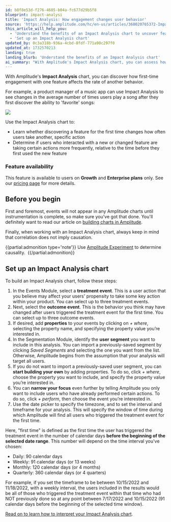 ```yaml
---
id: b8f8e53d-f276-4605-b04a-fc677d29b5f8
blueprint: impact-analysi
title: 'Impact Analysis: How engagement changes user behavior'
source: 'https://help.amplitude.com/hc/en-us/articles/360020765372-Impact-Analysis-Track-how-first-time-engagement-changes-user-behavior'
this_article_will_help_you:
  - 'Understand the benefits of an Impact Analysis chart to uncover feature affects on user behavior'
  - 'Set up an Impact Analysis chart'
updated_by: 0c3a318b-936a-4cbd-8fdf-771a90c297f0
updated_at: 1732570213
landing: true
landing_blurb: 'Understand the benefits of an Impact Analysis chart'
ai_summary: "With Amplitude's Impact Analysis chart, you can assess how the first-time use of a feature influences subsequent user behaviors. This tool helps you understand if engaging with a new feature affects specific actions and if users interact more with certain features post-change. This feature is available on Growth and Enterprise plans. Before using it, ensure your events are instrumented. To set up an Impact Analysis chart, select treatment and outcome events, segment users, and set the timeframe. Remember, correlation doesn't imply causation; use Amplitude Experiment to establish causality."
---
```

With Amplitude's **Impact Analysis** chart, you can discover how first-time engagement with one feature affects the rate of another behavior. 

For example, a product manager of a music app can use Impact Analysis to see changes in the average number of times users play a song after they first discover the ability to 'favorite' songs:

![](statamic://asset::help_center_conversions::impact-analysis/ia-1.png)

Use the Impact Analysis chart to:

* Learn whether discovering a feature for the first time changes how often users take another, specific action
* Determine if users who interacted with a new or changed feature are taking certain actions more frequently, relative to the time before they first used the new feature

### Feature availability

This feature is available to users on **Growth** and **Enterprise plans** only. See our [pricing page](https://amplitude.com/pricing) for more details.

## Before you begin

First and foremost, events will not appear in any Amplitude charts until instrumentation is complete, so make sure you've got that done. You'll definitely want to read our article on [building charts in Amplitude](/docs/get-started/helpful-definitions).

Finally, when working with an Impact Analysis chart, always keep in mind that correlation does not imply causation. 

{{partial:admonition type='note'}}
 Use [Amplitude Experiment](/docs/feature-experiment/overview) to determine causality. 
{{/partial:admonition}}

## Set up an Impact Analysis chart

To build an Impact Analysis chart, follow these steps:

1. In the Events Module, select a **treatment event**. This is a user action that you believe may affect your users' propensity to take some key action within your product. You can select up to three treatment events.
2. Next, select the **outcome event**. This is the behavior you think may have changed after users triggered the treatment event for the first time. You can select up to three outcome events.
3. If desired, add **properties** to your events by clicking on *+ where*, selecting the property name, and specifying the property value you’re interested in.
4. In the Segmentation Module, identify the **user segment** you want to include in this analysis. You can import a previously-saved segment by clicking *Saved Segments* and selecting the one you want from the list. Otherwise, Amplitude begins from the assumption that your analysis will target all users.
5. If you do not want to import a previously-saved user segment, you can **start building your own** by adding properties. To do so, click *+ where*, choose the property you want to include, and specify the property value you’re interested in.
6. You can **narrow your focus** even further by telling Amplitude you only want to include users who have already performed certain actions. To do so, click *+ perform*, then choose the event you’re interested in.
7. Use the date picker to specify the timezone, and to set the interval and timeframe for your analysis. This will specify the window of time during which Amplitude will find all users who triggered the treatment event for the first time.  
  
Here, "first time" is defined as the first time the user has triggered the treatment event in the number of calendar days **before the beginning of the selected date range**. This number will depend on the time interval you've chosen:

* Daily: 90 calendar days
* Weekly: 91 calendar days (or 13 weeks)
* Monthly: 120 calendar days (or 4 months)
* Quarterly: 360 calendar days (or 4 quarters)

For example, if you set the timeframe to be between 10/15/2022 and 11/18/2022, with a weekly interval, the users included in the results would be all of those who triggered the treatment event within that time who had NOT previously done so at any point between 7/17/2022 and 10/15/2022 (91 calendar days before the beginning of the selected time window). 

[Read on to learn how to interpret your Impact Analysis chart](/docs/analytics/charts/impact-analysis/impact-analysis-interpret).